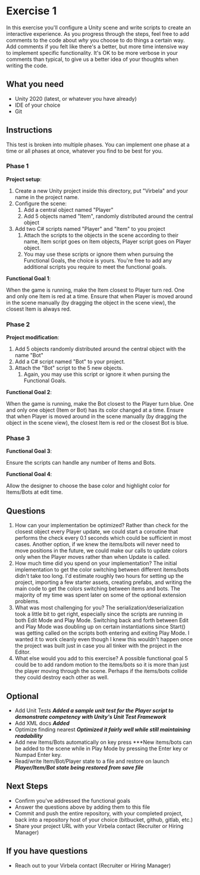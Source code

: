 # Exercise 1 #

In this exercise you'll configure a Unity scene and write scripts to create an interactive experience. As you progress through the steps, feel free to add comments to the code about *why* you choose to do things a certain way. Add comments if you felt like there's a better, but more time intensive way to implement specific functionality. It's OK to be more verbose in your comments than typical, to give us a better idea of your thoughts when writing the code.

## What you need ##

* Unity 2020 (latest, or whatever you have already)
* IDE of your choice
* Git

## Instructions ##

This test is broken into multiple phases. You can implement one phase at a time or all phases at once, whatever you find to be best for you.

### Phase 1 ###

**Project setup**:

 1. Create a new Unity project inside this directory, put "Virbela" and your name in the project name.
 1. Configure the scene:
     1. Add a central object named "Player"
     1. Add 5 objects named "Item", randomly distributed around the central object
 1. Add two C# scripts named "Player" and "Item" to you project
     1. Attach the scripts to the objects in the scene according to their name, Item script goes on Item objects, Player script goes on Player object.
     1. You may use these scripts or ignore them when pursuing the Functional Goals, the choice is yours. You're free to add any additional scripts you require to meet the functional goals.

**Functional Goal 1**:

When the game is running, make the Item closest to Player turn red. One and only one Item is red at a time. Ensure that when Player is moved around in the scene manually (by dragging the object in the scene view), the closest Item is always red.

### Phase 2 ###

**Project modification**:

 1. Add 5 objects randomly distributed around the central object with the name "Bot"
 1. Add a C# script named "Bot" to your project.
 1. Attach the "Bot" script to the 5 new objects.
     1. Again, you may use this script or ignore it when pursing the Functional Goals.

**Functional Goal 2**:

When the game is running, make the Bot closest to the Player turn blue. One and only one object (Item or Bot) has its color changed at a time. Ensure that when Player is moved around in the scene manually (by dragging the object in the scene view), the closest Item is red or the closest Bot is blue.

### Phase 3 ###

**Functional Goal 3**:

Ensure the scripts can handle any number of Items and Bots.

**Functional Goal 4**:

Allow the designer to choose the base color and highlight color for Items/Bots at edit time.

## Questions ##

 1. How can your implementation be optimized? Rather than check for the closest object every Player update, we could start a coroutine that performs the check every 0.1 seconds which could be sufficient in most cases.  Another option, if we knew the items/bots will never need to move positions in the future, we could make our calls to update colors only when the Player moves rather than when Update is called.
 1. How much time did you spend on your implementation? The initial implementation to get the color switching between different items/bots didn't take too long.  I'd estimate roughly two hours for setting up the project, importing a few starter assets, creating prefabs, and writing the main code to get the colors switching between items and bots.  The majority of my time was spent later on some of the optional extension problems.
 1. What was most challenging for you? The serialization/deserialization took a little bit to get right, especially since the scripts are running in both Edit Mode and Play Mode.  Switching back and forth between Edit and Play Mode was doubling up on certain instantiations since Start() was getting called on the scripts both entering and exiting Play Mode.  I wanted it to work cleanly even though I knew this wouldn't happen once the project was built just in case you all tinker with the project in the Editor.
 1. What else would you add to this exercise? A possible functional goal 5 could be to add random motion to the items/bots so it is more than just the player moving through the scene. Perhaps if the items/bots collide they could destroy each other as well.

## Optional ##

* Add Unit Tests ***Added a sample unit test for the Player script to demonstrate competency with Unity's Unit Test Framework***
* Add XML docs ***Added***
* Optimize finding nearest ***Optimized it fairly well while still maintaining readability***
* Add new Items/Bots automatically on key press ***New items/bots can be added to the scene while in Play Mode by pressing the Enter key or Numpad Enter key.
* Read/write Item/Bot/Player state to a file and restore on launch ***Player/Item/Bot state being restored from save file***

## Next Steps ##

* Confirm you've addressed the functional goals
* Answer the questions above by adding them to this file
* Commit and push the entire repository, with your completed project, back into a repository host of your choice (bitbucket, github, gitlab, etc.)
* Share your project URL with your Virbela contact (Recruiter or Hiring Manager)

## If you have questions ##

* Reach out to your Virbela contact (Recruiter or Hiring Manager)
